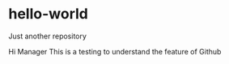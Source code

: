# hello-world
Just another repository

Hi Manager
This is a testing to understand the feature of Github

